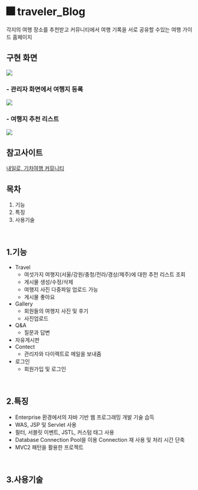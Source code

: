 #  🎆 traveler_Blog

각지의 여행 장소를 추천받고 커뮤니티에서 여행 기록을 서로 공유할 수있는 여행 가이드 홈페이지
<br/>

## 구현 화면
<img src="https://user-images.githubusercontent.com/58923654/91034721-6b41ef00-e640-11ea-8235-65c9e66a450a.gif" style="align:'center'">
<br/>

### - 관리자 화면에서 여행지 등록
<img src="https://user-images.githubusercontent.com/58923654/91035066-f622e980-e640-11ea-8cbe-0de71e46a4e5.PNG" >
<br/>

### - 여행지 추천 리스트 
<img src="https://user-images.githubusercontent.com/58923654/91035069-f6bb8000-e640-11ea-9e85-c876d1fc3a85.PNG" >
<br/>

## 참고사이트
[내일로, 기차여행 커뮤니티](https://cafe.naver.com/hkct)
<br/>

## 목차
1. 기능
2. 특징
3. 사용기술
<br/>

## 1.기능

* Travel 
  - 여섯가지 여행지(서울/강원/충청/전라/경상/제주)에 대한 추천 리스트 조회<br/>
  - 게시물 생성/수정/삭제<br/>
  - 여행지 사진 다중파일 업로드 가능<br/>
  - 게시물 좋아요<br/>
* Gallery
  - 회원들의 여행지 사진 및 후기<br/>
  - 사진업로드 <br/>
* Q&A
  - 질문과 답변
* 자유게시판
* Contect 
  - 관리자와 다이렉트로 메일을 보내줌
* 로그인
  - 회원가입 및 로그인 

</br>

## 2.특징
- Enterprise 환경에서의 자바 기반 웹 프로그래밍 개발 기술 습득
- WAS, JSP 및 Servlet  사용
- 필터, 서블릿 이벤트, JSTL, 커스텀 태그 사용
- Database Connection Pool을 이용 Connection 재 사용 및 처리 시간 단축
- MVC2 패턴을 활용한 프로젝트
<br/>

## 3.사용기술

